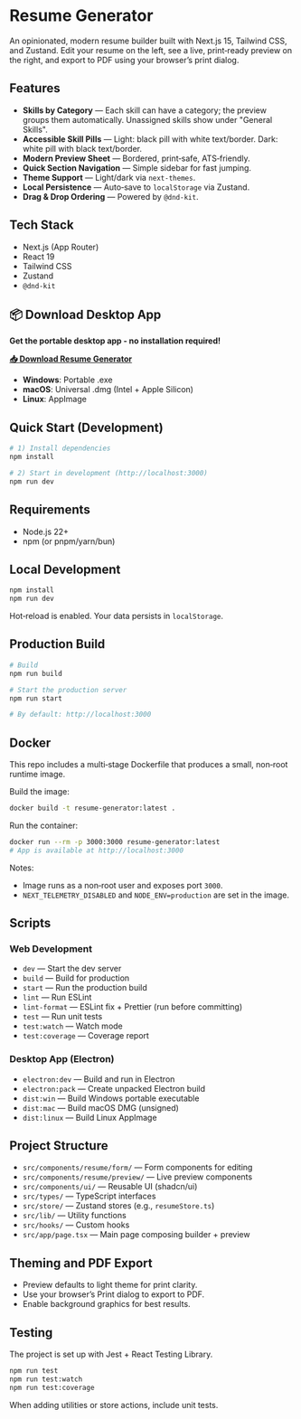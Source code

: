 # Resume Generator

An opinionated, modern resume builder built with Next.js 15, Tailwind CSS,
and Zustand. Edit your resume on the left, see a live, print‑ready preview on
the right, and export to PDF using your browser’s print dialog.

## Features

- **Skills by Category** — Each skill can have a category; the preview groups
  them automatically. Unassigned skills show under "General Skills".
- **Accessible Skill Pills** — Light: black pill with white text/border.
  Dark: white pill with black text/border.
- **Modern Preview Sheet** — Bordered, print‑safe, ATS‑friendly.
- **Quick Section Navigation** — Simple sidebar for fast jumping.
- **Theme Support** — Light/dark via `next-themes`.
- **Local Persistence** — Auto‑save to `localStorage` via Zustand.
- **Drag & Drop Ordering** — Powered by `@dnd-kit`.

## Tech Stack

- Next.js (App Router)
- React 19
- Tailwind CSS
- Zustand
- `@dnd-kit`

## 📦 Download Desktop App

**Get the portable desktop app - no installation required!**

**[📥 Download Resume Generator](https://catpaladin.github.io/resume-generator)**

- **Windows**: Portable .exe
- **macOS**: Universal .dmg (Intel + Apple Silicon)  
- **Linux**: AppImage

## Quick Start (Development)

```bash
# 1) Install dependencies
npm install

# 2) Start in development (http://localhost:3000)
npm run dev
```

## Requirements

- Node.js 22+
- npm (or pnpm/yarn/bun)

## Local Development

```bash
npm install
npm run dev
```

Hot‑reload is enabled. Your data persists in `localStorage`.

## Production Build

```bash
# Build
npm run build

# Start the production server
npm run start

# By default: http://localhost:3000
```

## Docker

This repo includes a multi‑stage Dockerfile that produces a small, non‑root
runtime image.

Build the image:

```bash
docker build -t resume-generator:latest .
```

Run the container:

```bash
docker run --rm -p 3000:3000 resume-generator:latest
# App is available at http://localhost:3000
```

Notes:

- Image runs as a non‑root user and exposes port `3000`.
- `NEXT_TELEMETRY_DISABLED` and `NODE_ENV=production` are set in the image.

## Scripts

### Web Development
- `dev` — Start the dev server
- `build` — Build for production
- `start` — Run the production build
- `lint` — Run ESLint
- `lint-format` — ESLint fix + Prettier (run before committing)
- `test` — Run unit tests
- `test:watch` — Watch mode
- `test:coverage` — Coverage report

### Desktop App (Electron)
- `electron:dev` — Build and run in Electron
- `electron:pack` — Create unpacked Electron build
- `dist:win` — Build Windows portable executable
- `dist:mac` — Build macOS DMG (unsigned)
- `dist:linux` — Build Linux AppImage

## Project Structure

- `src/components/resume/form/` — Form components for editing
- `src/components/resume/preview/` — Live preview components
- `src/components/ui/` — Reusable UI (shadcn/ui)
- `src/types/` — TypeScript interfaces
- `src/store/` — Zustand stores (e.g., `resumeStore.ts`)
- `src/lib/` — Utility functions
- `src/hooks/` — Custom hooks
- `src/app/page.tsx` — Main page composing builder + preview

## Theming and PDF Export

- Preview defaults to light theme for print clarity.
- Use your browser’s Print dialog to export to PDF.
- Enable background graphics for best results.

## Testing

The project is set up with Jest + React Testing Library.

```bash
npm run test
npm run test:watch
npm run test:coverage
```

When adding utilities or store actions, include unit tests.
